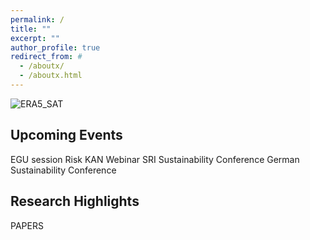 ```yaml
---
permalink: /
title: ""
excerpt: ""
author_profile: true
redirect_from: #
  - /aboutx/
  - /aboutx.html
---
```


![ERA5_SAT](https://kaikornhuber.github.io/images/test_ERA5_sat_wave7.png)

Upcoming Events 
------
EGU session
Risk KAN Webinar
SRI Sustainability Conference
German Sustainability Conference

Research Highlights
------
PAPERS

